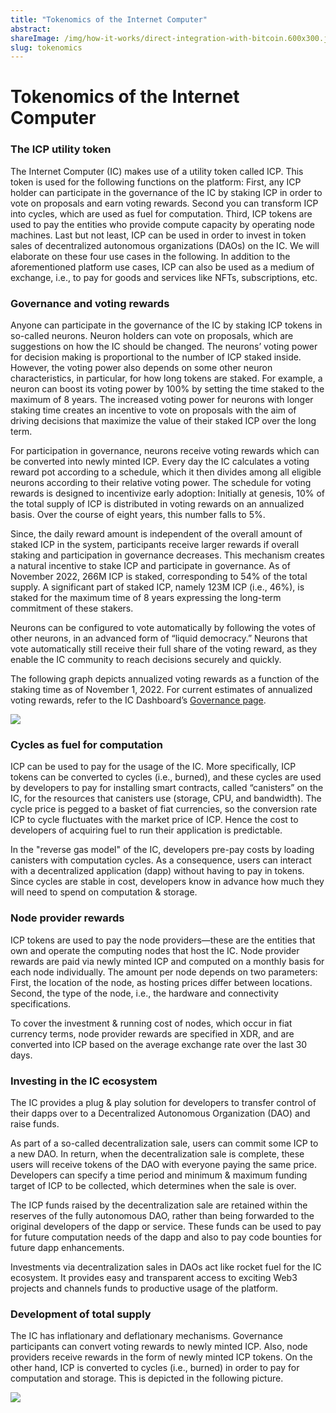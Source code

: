 ```yaml
---
title: "Tokenomics of the Internet Computer"
abstract: 
shareImage: /img/how-it-works/direct-integration-with-bitcoin.600x300.jpg
slug: tokenomics
---
```


# Tokenomics of the Internet Computer


### The ICP utility token

The Internet Computer (IC) makes use of a utility token called ICP. This token is used for the following functions on the platform: First, any ICP holder can participate in the governance of the IC by staking ICP in order to vote on proposals and earn voting rewards. Second you can transform ICP into cycles, which are used as fuel for computation. Third, ICP tokens are used to pay the entities who provide compute capacity by operating node machines. Last but not least, ICP can be used in order to invest in token sales of decentralized autonomous organizations (DAOs) on the IC. We will elaborate on these four use cases in the following. In addition to the aforementioned platform use cases, ICP can also be used as a medium of exchange, i.e., to pay for goods and services like NFTs, subscriptions, etc.

### Governance and voting rewards

Anyone can participate in the governance of the IC by staking ICP tokens in so-called neurons. Neuron holders can vote on proposals, which are suggestions on how the IC should be changed. The neurons’ voting power for decision making is proportional to the number of ICP staked inside. However, the voting power also depends on some other neuron characteristics, in particular, for how long tokens are staked. For example, a neuron can boost its voting power by 100% by setting the time staked to the maximum of 8 years. The increased voting power for neurons with longer staking time creates an incentive to vote on proposals with the aim of driving decisions that maximize the value of their staked ICP over the long term.

For participation in governance, neurons receive voting rewards which can be converted into newly minted ICP. Every day the IC calculates a voting reward pot according to a schedule, which it then divides among all eligible neurons according to their relative voting power. The schedule for voting rewards is designed to incentivize early adoption: Initially at genesis, 10% of the total supply of ICP is distributed in voting rewards on an annualized basis. Over the course of eight years, this number falls to 5%.

Since, the daily reward amount is independent of the overall amount of staked ICP in the system, participants receive larger rewards if overall staking and participation in governance decreases. This mechanism creates a natural incentive to stake ICP and participate in governance. As of November 2022, 266M ICP is staked, corresponding to 54% of the total supply. A significant part of staked ICP, namely 123M ICP (i.e., 46%), is staked for the maximum time of 8 years expressing the long-term commitment of these stakers.

Neurons can be configured to vote automatically by following the votes of other neurons, in an advanced form of “liquid democracy.” Neurons that vote automatically still receive their full share of the voting reward, as they enable the IC community to reach decisions securely and quickly.

The following graph depicts annualized voting rewards as a function of the staking time as of November 1, 2022. For current estimates of annualized voting rewards, refer to the IC Dashboard’s [Governance page](https://dashboard.internetcomputer.org/governance).

![](/img/how-it-works/voting_rewards.png)

### Cycles as fuel for computation

ICP can be used to pay for the usage of the IC. More specifically, ICP tokens can be converted to cycles (i.e., burned), and these cycles are used by developers to pay for installing smart contracts, called “canisters” on the IC, for the resources that canisters use (storage, CPU, and bandwidth). The cycle price is pegged to a basket of fiat currencies, so the conversion rate ICP to cycle fluctuates with the market price of ICP. Hence the cost to developers of acquiring fuel to run their application is predictable.

In the "reverse gas model" of the IC, developers pre-pay costs by loading canisters with computation cycles. As a consequence, users can interact with a decentralized application (dapp) without having to pay in tokens. Since cycles are stable in cost, developers know in advance how much they will need to spend on computation & storage.

### Node provider rewards

ICP tokens are used to pay the node providers—these are the entities that own and operate the computing nodes that host the IC. Node provider rewards are paid via newly minted ICP and computed on a monthly basis for each node individually. The amount per node depends on two parameters: First, the location of the node, as hosting prices differ between locations. Second, the type of the node, i.e., the hardware and connectivity specifications.

To cover the investment & running cost of nodes, which occur in fiat currency terms, node provider rewards are specified in XDR, and are converted into ICP based on the average exchange rate over the last 30 days.

### Investing in the IC ecosystem

The IC provides a plug & play solution for developers to transfer control of their dapps over to a Decentralized Autonomous Organization (DAO) and raise funds.

As part of a so-called decentralization sale, users can commit some ICP to a new DAO. In return, when the decentralization sale is complete, these users will receive tokens of the DAO with everyone paying the same price. Developers can specify a time period and minimum & maximum funding target of ICP to be collected, which determines when the sale is over.

The ICP funds raised by the decentralization sale are retained within the reserves of the fully autonomous DAO, rather than being forwarded to the original developers of the dapp or service. These funds can be used to pay for future computation needs of the dapp and also to pay code bounties for future dapp enhancements.

Investments via decentralization sales in DAOs act like rocket fuel for the IC ecosystem. It provides easy and transparent access to exciting Web3 projects and channels funds to productive usage of the platform.

### Development of total supply

The IC has inflationary and deflationary mechanisms. Governance participants can convert voting rewards to newly minted ICP. Also, node providers receive rewards in the form of newly minted ICP tokens. On the other hand, ICP is converted to cycles (i.e., burned) in order to pay for computation and storage. This is depicted in the following picture.

![](/img/how-it-works/deflation_inflation.png)
